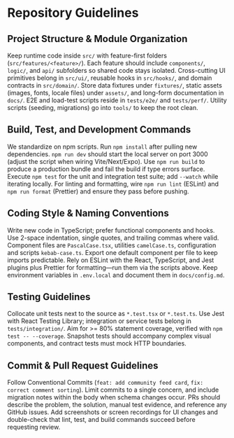 # Repository Guidelines

## Project Structure & Module Organization
Keep runtime code inside `src/` with feature-first folders (`src/features/<feature>/`). Each feature should include `components/`, `logic/`, and `api/` subfolders so shared code stays isolated. Cross-cutting UI primitives belong in `src/ui/`, reusable hooks in `src/hooks/`, and domain contracts in `src/domain/`. Store data fixtures under `fixtures/`, static assets (images, fonts, locale files) under `assets/`, and long-form documentation in `docs/`. E2E and load-test scripts reside in `tests/e2e/` and `tests/perf/`. Utility scripts (seeding, migrations) go into `tools/` to keep the root clean.

## Build, Test, and Development Commands
We standardize on npm scripts. Run `npm install` after pulling new dependencies. `npm run dev` should start the local server on port 3000 (adjust the script when wiring Vite/Next/Expo). Use `npm run build` to produce a production bundle and fail the build if type errors surface. Execute `npm test` for the unit and integration test suite; add `--watch` while iterating locally. For linting and formatting, wire `npm run lint` (ESLint) and `npm run format` (Prettier) and ensure they pass before pushing.

## Coding Style & Naming Conventions
Write new code in TypeScript; prefer functional components and hooks. Use 2-space indentation, single quotes, and trailing commas where valid. Component files are `PascalCase.tsx`, utilities `camelCase.ts`, configuration and scripts `kebab-case.ts`. Export one default component per file to keep imports predictable. Rely on ESLint with the React, TypeScript, and Jest plugins plus Prettier for formatting—run them via the scripts above. Keep environment variables in `.env.local` and document them in `docs/config.md`.

## Testing Guidelines
Collocate unit tests next to the source as `*.test.tsx` or `*.test.ts`. Use Jest with React Testing Library; integration or service tests belong in `tests/integration/`. Aim for >= 80% statement coverage, verified with `npm test -- --coverage`. Snapshot tests should accompany complex visual components, and contract tests must mock HTTP boundaries.

## Commit & Pull Request Guidelines
Follow Conventional Commits (`feat: add community feed card`, `fix: correct comment sorting`). Limit commits to a single concern, and include migration notes within the body when schema changes occur. PRs should describe the problem, the solution, manual test evidence, and reference any GitHub issues. Add screenshots or screen recordings for UI changes and double-check that lint, test, and build commands succeed before requesting review.

